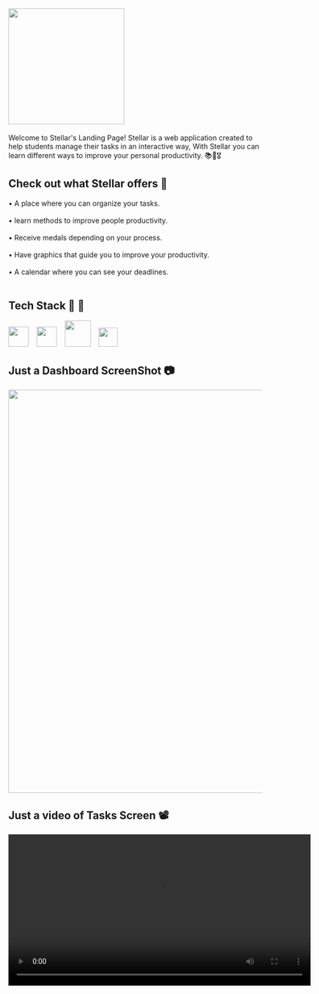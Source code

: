 ## <img src="https://github.com/user-attachments/assets/84706774-009a-4879-aa7c-cc874fd540eb" width="230">  ##

Welcome to Stellar's Landing Page! Stellar is a web application created to help students manage their tasks in an interactive way, With Stellar you can learn different ways to improve your personal productivity. 📚🌠🎖️


##  Check out what Stellar offers 👀 ##

<p align="left">• A place where you can organize your tasks. <br><br>
• learn methods to improve people productivity. <br><br>
• Receive medals depending on your process. <br><br>
• Have graphics that guide you to improve your productivity. <br><br>
• A calendar where you can see your deadlines. <br><br> 

## Tech Stack 🧬 🌌 ##
<div align="left">
<img src="https://github.com/user-attachments/assets/96864062-4310-44f8-be63-e81875105950" width="40"/>&nbsp;&nbsp;&nbsp;
<img src="https://github.com/user-attachments/assets/6973e048-990c-41e0-b58a-2b3dc2b0b138" width="40"/>&nbsp;&nbsp;&nbsp;
<img src="https://github.com/user-attachments/assets/480d8665-063d-4c96-998a-c5714c6b0b6c" width="52"/>&nbsp;&nbsp;&nbsp;
<img src="https://github.com/user-attachments/assets/e61f2d81-78b3-4604-8f98-5a066901eb97" width="38"/>
</div>

## Just a Dashboard ScreenShot 📷 ## 

<img src="https://github.com/user-attachments/assets/38fa90ad-7475-4c08-8578-ef90da4ee776" width="800" />

## Just a video of Tasks Screen 📽️ ##

<video src="https://github.com/user-attachments/assets/dfa9e867-5267-4371-8fda-062ed276f7a6" width="600" />

